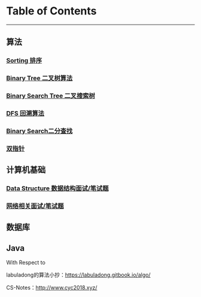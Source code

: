 # Table of Contents

------



## 算法

### [Sorting 排序](./sorting.md)

### [Binary Tree 二叉树算法](./binarytree.md) 

### [Binary Search Tree 二叉搜索树](./BST.md)

### [DFS 回溯算法](./DFS.md)

### [Binary Search二分查找](./binarySearch.md)

### [双指针](./双指针)

## 计算机基础

### [Data Structure 数据结构面试/笔试题](./数据结构面试笔试题.md)

### [网络相关面试/笔试题](./网络相关面试笔试题.md)

## 数据库

## Java





With Respect to

labuladong的算法小抄：https://labuladong.gitbook.io/algo/

CS-Notes：http://www.cyc2018.xyz/
